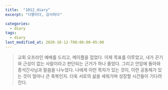 ```yaml
---
title:  "1012_diary"
excerpt: "다행이다, 감사하다"

categories:
  - diary
tags:
  - diary
last_modified_at: 2020-10-12-T08:06:00-05:00
---
```


> 교회 오프라인 예배를 드리고, 메이플을 접었다. 이제 목표를 이루었고, 내가 끈기와 근성이 없는 사람이라고 판단되는 근거가 하나 줄었다. 그리고 안암에 돌아와 종석간사님과 말씀을 나누었다. 나에게 이런 목자가 있는 것이, 이런 공동체가 있는 것이 얼마나 큰 축복인지. 더욱 서로의 삶을 세워가며 성장할 시간들이 기다려진다.
